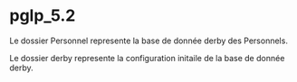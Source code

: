 # pglp_5.2

Le dossier Personnel represente la base de donnée derby des Personnels.

Le dossier derby represente la configuration initaile de la base de donnée derby.



